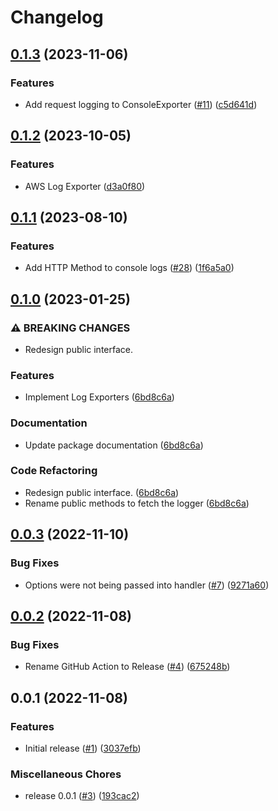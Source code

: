 # Changelog

## [0.1.3](https://github.com/cccteam/logger/compare/v0.1.2...v0.1.3) (2023-11-06)


### Features

* Add request logging to ConsoleExporter ([#11](https://github.com/cccteam/logger/issues/11)) ([c5d641d](https://github.com/cccteam/logger/commit/c5d641d585f29bc3d7a115621ffb5c04160e02c9))

## [0.1.2](https://github.com/cccteam/logger/compare/v0.1.1...v0.1.2) (2023-10-05)


### Features

* AWS Log Exporter ([d3a0f80](https://github.com/cccteam/logger/commit/d3a0f80ca304d722a7689a47a12d6cca24f0dbd0))

## [0.1.1](https://github.com/jtwatson/logger/compare/v0.1.0...v0.1.1) (2023-08-10)


### Features

* Add HTTP Method to console logs ([#28](https://github.com/jtwatson/logger/issues/28)) ([1f6a5a0](https://github.com/jtwatson/logger/commit/1f6a5a0695af817137225720fe5c5f5086852b76))

## [0.1.0](https://github.com/jtwatson/logger/compare/v0.0.3...v0.1.0) (2023-01-25)


### ⚠ BREAKING CHANGES

* Redesign public interface.

### Features

* Implement Log Exporters ([6bd8c6a](https://github.com/jtwatson/logger/commit/6bd8c6a9c3f412e14db86170d6cf3a71618048f3))


### Documentation

* Update package documentation ([6bd8c6a](https://github.com/jtwatson/logger/commit/6bd8c6a9c3f412e14db86170d6cf3a71618048f3))


### Code Refactoring

* Redesign public interface. ([6bd8c6a](https://github.com/jtwatson/logger/commit/6bd8c6a9c3f412e14db86170d6cf3a71618048f3))
* Rename public methods to fetch the logger ([6bd8c6a](https://github.com/jtwatson/logger/commit/6bd8c6a9c3f412e14db86170d6cf3a71618048f3))

## [0.0.3](https://github.com/jtwatson/logger/compare/v0.0.2...v0.0.3) (2022-11-10)


### Bug Fixes

* Options were not being passed into handler ([#7](https://github.com/jtwatson/logger/issues/7)) ([9271a60](https://github.com/jtwatson/logger/commit/9271a606beb53799d69ac6a11b537d7ac2011a37))

## [0.0.2](https://github.com/jtwatson/logger/compare/v0.0.1...v0.0.2) (2022-11-08)


### Bug Fixes

* Rename GitHub Action to Release ([#4](https://github.com/jtwatson/logger/issues/4)) ([675248b](https://github.com/jtwatson/logger/commit/675248b69653749e44bfd839888ca927824f6bda))

## 0.0.1 (2022-11-08)


### Features

* Initial release ([#1](https://github.com/jtwatson/logger/issues/1)) ([3037efb](https://github.com/jtwatson/logger/commit/3037efb3c03d001a1399a8dab6de0108da701ca6))


### Miscellaneous Chores

* release 0.0.1 ([#3](https://github.com/jtwatson/logger/issues/3)) ([193cac2](https://github.com/jtwatson/logger/commit/193cac249f8f80d3bd360275d4a24391f3c6bcbb))
